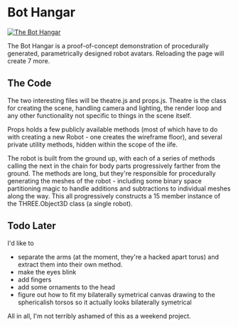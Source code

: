 # Bot Hangar

[![The Bot Hangar](http://2.bp.blogspot.com/-T6t12NgG0Rk/VZof94h2i3I/AAAAAAAAAFA/BzLIQTGHJCk/s1600/bot-hangar.png)](http://lucaswadedavis.github.io/altspacevr-project-threejs/Project/)

The Bot Hangar is a proof-of-concept demonstration of procedurally generated, parametrically designed robot avatars. Reloading the page will create 7 more.

## The Code

The two interesting files will be theatre.js and props.js. Theatre is the class for creating the scene, handling camera and lighting, the render loop and any other functionality not specific to things in the scene itself.

Props holds a few publicly available methods (most of which have to do with creating a new Robot - one creates the wireframe floor), and several private utility methods, hidden within the scope of the iife.

The robot is built from the ground up, with each of a series of methods calling the next in the chain for body parts progressively farther from the ground. The methods are long, but they're responsible for procedurally generating the meshes of the robot - including some binary space partitioning magic to handle additions and subtractions to individual meshes along the way. This all progressively constructs a 15 member instance of the THREE.Object3D class (a single robot).

## Todo Later

I'd like to 
- separate the arms (at the moment, they're a hacked apart torus) and extract them into their own method.  
- make the eyes blink
- add fingers
- add some ornaments to the head
- figure out how to fit my bilaterally symetrical canvas drawing to the sphericalish torsos so it actually looks bilaterally symetrical

All in all, I'm not terribly ashamed of this as a weekend project.


